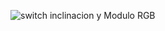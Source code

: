 ![switch inclinacion y Modulo RGB](https://user-images.githubusercontent.com/106614143/224459513-7d5cb406-d55e-446e-96e9-1bf525f8b762.png)
